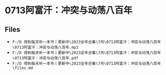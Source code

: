 # 0713阿富汗：冲突与动荡八百年

## Files

- `F:/D 得到每天听一本书丨更新中\2023全年合集\7月\0713阿富汗：冲突与动荡八百年\0713阿富汗：冲突与动荡八百年.mp3`
- `F:/D 得到每天听一本书丨更新中\2023全年合集\7月\0713阿富汗：冲突与动荡八百年\0713阿富汗：冲突与动荡八百年.pdf`
- `F:/D 得到每天听一本书丨更新中\2023全年合集\7月\0713阿富汗：冲突与动荡八百年\files.md`
